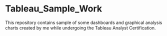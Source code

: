 # Tableau_Sample_Work
This repository contains sample of some dashboards and graphical analysis charts created by me while undergoing the Tableau Analyst Certification.
